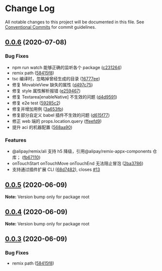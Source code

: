 # Change Log

All notable changes to this project will be documented in this file.
See [Conventional Commits](https://conventionalcommits.org) for commit guidelines.

## [0.0.6](https://gitlab.alipay-inc.com/remix/remix/compare/v2.4.0...v0.0.6) (2020-07-08)

### Bug Fixes

- npm run watch 能够正确的监听各个 package ([c231264](https://gitlab.alipay-inc.com/remix/remix/commit/c2312643e58bbb74028bf0936628d6316d2b3198))
- remix path ([58415f8](https://gitlab.alipay-inc.com/remix/remix/commit/58415f85fdf2a00e513e18f6989f0df455e21311))
- tsc 编译时，忽略掉曾经生成的目录 ([16777ee](https://gitlab.alipay-inc.com/remix/remix/commit/16777ee93410caa94ff58a5b0ce865492c701754))
- 修复 MovableView 缺失的属性 ([d497c75](https://gitlab.alipay-inc.com/remix/remix/commit/d497c750c1ff7eb0ed43c13d31e30249a0b3b75d))
- 修复 style 属性解析报错 ([e259467](https://gitlab.alipay-inc.com/remix/remix/commit/e259467598a12a77d5e633370e3dc4304b35bf2d))
- 修复 Textarea[enableNative] 不生效的问题 ([d4d9591](https://gitlab.alipay-inc.com/remix/remix/commit/d4d959183c2455d750171ac8b288508188add40d))
- 修复 e2e test ([59285c2](https://gitlab.alipay-inc.com/remix/remix/commit/59285c272baf67918233f569bdaed71e30a5abff))
- 修复并增加用例 ([3a653fb](https://gitlab.alipay-inc.com/remix/remix/commit/3a653fb5404662832fced8463ae0ba4fd91e2483))
- 修复部分自定义 babel 插件不生效的问题 ([d615f77](https://gitlab.alipay-inc.com/remix/remix/commit/d615f77441c9784cb36845887a81e9992c49f91d))
- 修正 web 端的 props.location.query ([ffeefd9](https://gitlab.alipay-inc.com/remix/remix/commit/ffeefd9f31d41303456992f07f0a6f3cda1d832b))
- 提升 aci 的机器配置 ([568aa90](https://gitlab.alipay-inc.com/remix/remix/commit/568aa90a5889ed7b2906fa9e5ab93688b8805a82))

### Features

- @alipay/remix/ali 支持 h5 降级，引用@alipay/remix-appx-components 仓库； ([fb67110](https://gitlab.alipay-inc.com/remix/remix/commit/fb6711073af6e7bd172a91ce8f5ae125934ebc60))
- onTouchStart onTouchMove onTouchEnd 无法阻止冒泡 ([2ba3786](https://gitlab.alipay-inc.com/remix/remix/commit/2ba37865da53fa85ebebde23fc4f26b06f4bebce))
- 支持通过插件扩展 CLI ([68d7482](https://gitlab.alipay-inc.com/remix/remix/commit/68d74828f4fe2f28ec77d375f8dc11bf9f15e80b)), closes [#13](https://gitlab.alipay-inc.com/remix/remix/issues/13)

## [0.0.5](https://gitlab.alipay-inc.com/remix/remix/compare/v0.0.4...v0.0.5) (2020-06-09)

**Note:** Version bump only for package root

## [0.0.4](https://gitlab.alipay-inc.com/remix/remix/compare/v0.0.3...v0.0.4) (2020-06-09)

**Note:** Version bump only for package root

## [0.0.3](https://gitlab.alipay-inc.com/remix/remix/compare/v2.4.0...v0.0.3) (2020-06-09)

### Bug Fixes

- remix path ([58415f8](https://gitlab.alipay-inc.com/remix/remix/commit/58415f85fdf2a00e513e18f6989f0df455e21311))

